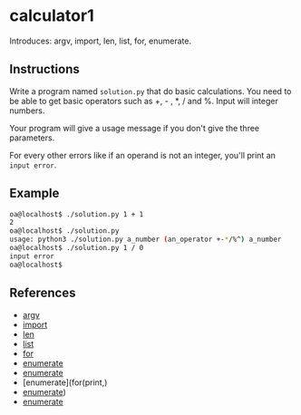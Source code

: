 # calculator1

Introduces: argv, import, len, list, for, enumerate.

## Instructions

Write a program named `solution.py` that do basic calculations.
You need to be able to get basic operators such as +, - , *, / and %.
Input will integer numbers.

Your program will give a usage message if you don't give the three parameters.

For every other errors like if an operand is not an integer, you'll
print an `input error`.

## Example

```bash
oa@localhost$ ./solution.py 1 + 1
2
oa@localhost$ ./solution.py
usage: python3 ./solution.py a_number (an_operator +-*/%^) a_number
oa@localhost$ ./solution.py 1 / 0
input error
oa@localhost$
```

## References
 - [argv](https://docs.python.org/3.4/library/sys.html)
 - [import](https://docs.python.org/3/reference/simple_stmts.html#import)
 - [len](https://docs.python.org/3/library/functions.html#len)
 - [list](https://docs.python.org/3/tutorial/introduction.html#lists)
 - [for](https://docs.python.org/3/tutorial/controlflow.html#for-statements)
 - [enumerate](https://docs.python.org/3.4/library/functions.html#enumerate)
 - [enumerate](☛)
 - [enumerate](for(print,)
 - [enumerate](list))
 - [enumerate](https://docs.python.org/3/tutorial/controlflow.html#for-statements)
